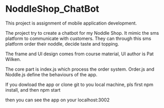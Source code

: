 # NoddleShop_ChatBot

This project is assignment of mobile application development.

The project try to create a chatbot for my Noddle Shop. It mimic the sms platform to communicate with customers. They can through this sms platform order their noddle, decide taste and topping.

The frame and UI design comes from course material, UI author is Pat Wilken.

The core part is index.js which process the order system. Order.js and Noddle.js define the behaviours of the app.

If you dowload the app or clone git to you local machine, pls first npm install, and then npm start 

then you can see the app on your localhost:3002
